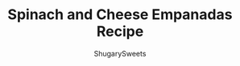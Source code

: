 ---
layout: ../../layouts/MarkdownPostLayout.astro
title: Spinach and Cheese Empanadas Recipe
author: ShugarySweets
pubDate: 2018-11-01
description: "Flaky pie crust filled with fresh spinach, garlic, and ricotta cheese. These Spinach and Cheese Empanadas are an easy dinner or appetizer recipe, and best served with fresh Chimichurri sauce!"
image_url: https://www.shugarysweets.com/wp-content/uploads/2018/03/spinach-cheese-empanadas-4.jpg
tags: ["Main Dish","Mexican"]
calories: 233
protein: 5
carbohydrates: 23
fats: 14
fiber: 1
ingredients: ["1 box refrigerated pie crust, makes two pies","2 Tablespoons unsalted butter","1/4 cup onion, diced","4 cups fresh spinach","1 large egg","1/2 cup ricotta cheese","1/4 cup shredded parmesan cheese","1 teaspoon kosher salt","1/4 teaspoon black pepper","pinch nutmeg","1 egg yolk, beaten, optional for brushing on pie crust"]
serves: 12
time: "1 hour"
prepTime: "20 minutes"
instructions: ["Unroll pie crust from package. Using a 4-inch biscuit cutter, get all your crusts ready. Re-roll crust and cut out more. You should get about 12 circles. Set aside.","In a large skillet, saute butter, onion, and fresh spinach over medium high heat. Stir and cook for several minutes, until spinach cooks down. Set aside.","In a large bowl, combine egg, ricotta cheese, parmesan, salt, pepper, and nutmeg. Stir in spinach mixture until combined.","Using about 1 large tablespoon scoop, fill each pie crust circle with a dollop of filling. Fold in half and pinch edges. Seal by pressing the tines of a fork along the edge. Repeat with all circles.","Place empanadas on a parchment paper lined baking sheet. Brush tops with beat egg yolk for a rich color (optional). Bake for 18-22 minutes in a 425°F oven. Serve with chimichurri sauce and enjoy!"]
nutrition: ["233 calories","23 grams carbohydrates","40 milligrams cholesterol","14 grams fat","1 grams fiber","5 grams protein","5 grams saturated fat","320 milligrams sodium","5 grams sugar","0 grams trans fat","7 grams unsaturated fat"]
---